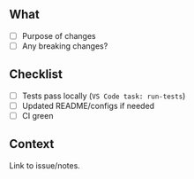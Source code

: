## What
- [ ] Purpose of changes
- [ ] Any breaking changes?

## Checklist
- [ ] Tests pass locally (`VS Code task: run-tests`)
- [ ] Updated README/configs if needed
- [ ] CI green

## Context
Link to issue/notes.
